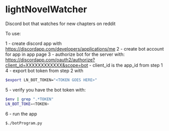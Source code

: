 # lightNovelWatcher
Discord bot that watches for new chapters on reddit

To use:

1 - create discord app with https://discordapp.com/developers/applications/me
2 - create bot account for app in app page
3 - authorize bot for the server with: https://discordapp.com/oauth2/authorize?client_id=XXXXXXXXXXXX&scope=bot
	- client_id is the app_id from step 1
4 - export bot token from step 2 with

```bash
$export LN_BOT_TOKEN="<TOKEN GOES HERE>"
```

5 - verify you have the bot token with:

```bash
$env | grep ".*TOKEN"
LN_BOT_TOKE=<TOKEN>
```

6 - run the app

```bash
$./botProgram.py
```
